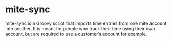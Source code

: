 # mite-sync
mite-sync is a Groovy script that imports time entries from one mite account into another. It is meant for people who track their time using their own account, but are required to use a customer’s account for example.